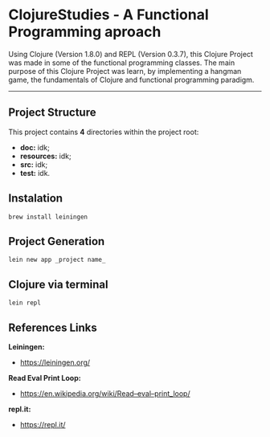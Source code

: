 # ClojureStudies - A Functional Programming aproach 

Using Clojure (Version 1.8.0) and REPL (Version 0.3.7), this Clojure Project was made in some of the functional programming classes. The main purpose of this Clojure Project was learn, by implementing a hangman game, the fundamentals of Clojure and functional programming paradigm.

----------------------------------------

## Project Structure ##

This project contains __4__ directories within the project root:

* __doc:__ idk;
* __resources:__ idk;
* __src:__ idk;
* __test:__ idk.

## Instalation ##

`brew install leiningen`

## Project Generation ##

`lein new app _project name_`

## Clojure via terminal ##

`lein repl`

## References Links ##

__Leiningen:__
* <https://leiningen.org/>

__Read Eval Print Loop:__
* <https://en.wikipedia.org/wiki/Read–eval–print_loop/>

__repl.it:__
* <https://repl.it/>
